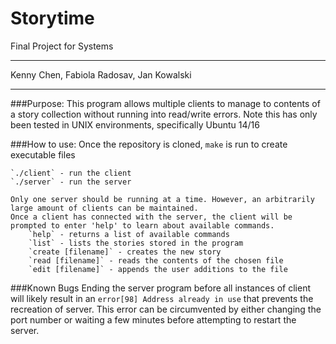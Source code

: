 # Storytime
Final Project for Systems

***

Kenny Chen, Fabiola Radosav, Jan Kowalski

***

###Purpose:
	This program allows multiple clients to manage to contents of a story collection without running into read/write errors.
	Note this has only been tested in UNIX environments, specifically Ubuntu 14/16


###How to use:
	Once the repository is cloned, `make` is run to create executable files

	`./client` - run the client
	`./server` - run the server

	Only one server should be running at a time. However, an arbitrarily large amount of clients can be maintained.
	Once a client has connected with the server, the client will be prompted to enter 'help' to learn about available commands.
		`help` - returns a list of available commands
		`list` - lists the stories stored in the program
		`create [filename]` - creates the new story
		`read [filename]` - reads the contents of the chosen file
		`edit [filename]` - appends the user additions to the file



###Known Bugs
	Ending the server program before all instances of client will likely result in an `error[98] Address already in use` that prevents the recreation of server.
	This error can be circumvented by either changing the port number or waiting a few minutes before attempting to restart the server.
